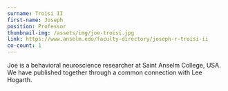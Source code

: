 ```yaml
---
surname: Troisi II
first-name: Joseph
position: Professor
thumbnail-img: /assets/img/joe-troisi.jpg
link: https://www.anselm.edu/faculty-directory/joseph-r-troisi-ii
co-count: 1
---
```


Joe is a behavioral neuroscience researcher at Saint Anselm College, USA.  We have published together through a common connection with Lee Hogarth.

